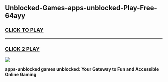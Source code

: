 
## Unblocked-Games-apps-unblocked-Play-Free-64ayy
<h3>
<a href="https://premium76.site?title=apps-unblocked&ref=18A1">CLICK TO PLAY</a></h3>
<hr>

<h3>
<a href="https://premium76.site?title=apps-unblocked&ref=18A1">CLICK 2 PLAY</a>
  
</h3>

<a href="https://premium76.site?title=apps-unblocked&ref=18A1"><img src="https://clearcache.store/games.png"></a>


**apps-unblocked games unblocked: Your Gateway to Fun and Accessible Online Gaming**
